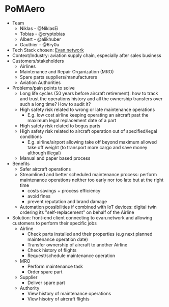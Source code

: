 # PoMAero
- Team
	- Niklas - @NiklasEi
	- Tobias - @cryptobias
	- Albert - @alikhuber
	- Gauthier - @6ry0u
-  Tech Stack chosen: [Evan.network](https://evan.network/)
- Context/Industry: aviation supply chain, especially after sales business
- Customers/stakeholders
	- Airlines
	- Maintenance and Repair Organization (MRO)
	- Spare parts suppliers/manufacturers
	- Aviation Authorities
- Problems/pain points to solve
	- Long life cycles (50 years before aircraft retirement): how to track  and trust the operations history and all the ownership transfers over such a long time? How to audit it?
	- High safety risk related to wrong or late maintenance operations
		- E.g. low cost airline keeping operating an aircraft past the maximum legal replacement date of a part
	- High safety risk related to bogus parts
	- High safety risk related to aircraft operation out of specified/legal conditions
		- E.g. airline/airport allowing take off beyond maximum allowed take off weight (to transport more cargo and save money although illegal)
	- Manual and paper based process
- Benefits
	- Safer aircraft operations
	- Streamlined and better scheduled maintenance process: perform maintenance operations neither too early nor too late but at the right time
		- costs savings + process efficiency
		- avoid fines
		- prevent reputation and brand damage
	- Automation possibilities if combined with IoT devices: digital twin ordering its "self-replacement" on behalf of the Airline
- Solution: front-end client connecting to evan.network and allowing customers to perform their specific jobs
	- Airline
		- Check parts installed and their properties (e.g next planned maintenance operation date)
		- Transfer ownership of aircraft to another Airline
		- Check history of flights
		- Request/schedule maintenance operation
	- MRO
		- Perform maintenance task
		- Order spare part
	- Supplier
		- Deliver spare part
	- Authority
		- View history of maintenance operations
		- View hisotry of aircraft flights
